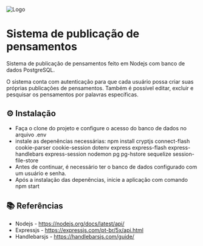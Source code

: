 ![Logo](https://github.com/pedrossjr/pensamentos/tree/main/public/img/page.png)

# Sistema de publicação de pensamentos

Sistema de publicação de pensamentos feito em Nodejs com banco de dados PostgreSQL.

O sistema conta com autenticação para que cada usuário possa criar suas próprias publicações de pensamentos. Também é possível editar, excluir e pesquisar os pensamentos por palavras específicas.

## ⚙️ Instalação

- Faça o clone do projeto e configure o acesso do banco de dados no arquivo .env
- instale as depenências necessárias: npm install cryptjs connect-flash cookie-parser cookie-session dotenv express express-flash express-handlebars express-session nodemon pg pg-hstore sequelize session-file-store
- Antes de continuar, é necessário ter o banco de dados configurado com um usuário e senha.
- Após a instalação das depenências, inicie a aplicação com comando npm start

## 📚 Referências

- Nodejs - https://nodejs.org/docs/latest/api/
- Expressjs - https://expressjs.com/pt-br/5x/api.html
- Handlebarsjs - https://handlebarsjs.com/guide/
